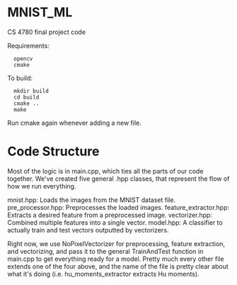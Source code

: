 MNIST_ML
========

CS 4780 final project code

Requirements:
```
  opencv
  cmake
```

To build:
```
  mkdir build
  cd build
  cmake ..
  make
```

Run cmake again whenever adding a new file.


Code Structure
==============

Most of the logic is in main.cpp, which ties all the parts of our code together.
We've created five general .hpp classes, that represent the flow of how we run
everything.

mnist.hpp: Loads the images from the MNIST dataset file.
pre_processor.hpp: Preprocesses the loaded images.
feature_extractor.hpp: Extracts a desired feature from a preprocessed image.
vectorizer.hpp: Combined multiple features into a single vector.
model.hpp: A classifier to actually train and test vectors outputted by vectorizers.

Right now, we use NoPixelVectorizer for preprocessing, feature extraction, and vectorizing,
and pass it to the general TrainAndTest function in main.cpp to get everything ready for a
model. Pretty much every other file extends one of the four above, and the name of the file
is pretty clear about what it's doing (i.e. hu_moments_extractor extracts Hu moments).
